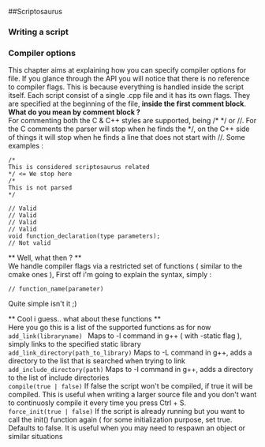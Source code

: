 ##Scriptosaurus
### Writing a script 

### Compiler options
This chapter aims at explaining how you can specify compiler options for file. If you glance through the API you will notice that there is no reference to compiler flags. This is because everything is handled inside the script itself. Each script consist of a single .cpp file and it has its own flags. They are specified at the beginning of the file, **inside the first comment block**.  
**What do you mean by comment block ?**  
For commenting both the C & C++ styles are supported, being /\* \*/ or //. For the C comments the parser will stop when he finds the */, on the C++ side of things it will stop when he finds a line that does not start with //. Some examples :  
```
/*
This is considered scriptosaurus related
*/ <= We stop here
/*
This is not parsed
*/
```
```
// Valid
// Valid
// Valid
// Valid
void function_declaration(type parameters);
// Not valid
```
** Well, what then ? **  
We handle compiler flags via a restricted set of functions ( similar to the cmake ones ), First off i'm going to explain the syntax, simply :
```
// function_name(parameter)
```
Quite simple isn't it ;)

** Cool i guess.. what about these functions **  
Here you go this is a list of the supported functions as for now  
``` add_link(libraryname)  ``` Maps to -l command in g++ ( with -static flag ), simply links to the specified static library
``` add_link_directory(path_to_library) ``` Maps to -L command in g++, adds a directory to the list that is searched when trying to link  
``` add_include_directory(path) ``` Maps to -I command in g++, adds a directory to the list of include directories  
``` compile(true | false) ``` If false the script won't be compiled, if true it will be compiled. This is useful when writing a larger source file and you don't want to continuosly compile it every time you press Ctrl + S.  
``` force_init(true | false) ``` If the script is already running but you want to call the init() function again ( for some initialization purpose, set true. Defaults to false. It is useful when you may need to respawn an object or similar situations
